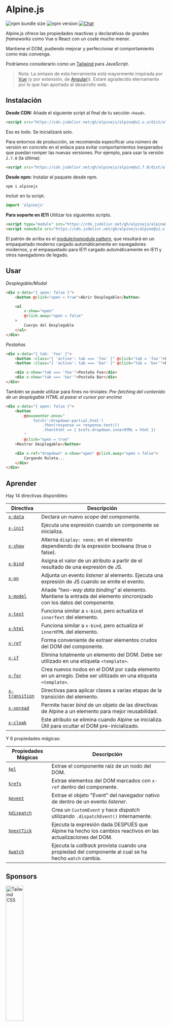 # Alpine.js

![npm bundle size](https://img.shields.io/bundlephobia/minzip/alpinejs)
![npm version](https://img.shields.io/npm/v/alpinejs)
[![Chat](https://img.shields.io/badge/chat-on%20discord-7289da.svg?sanitize=true)](https://alpinejs.codewithhugo.com/chat/)

Alpine.js ofrece las propiedades reactivas y declarativas de grandes *frameworks* como Vue o React con un coste mucho menor.

Mantiene el DOM, pudiendo mejorar y perfeccionar el comportamiento como más convenga.

Podríamos considerarlo como un [Tailwind](https://tailwindcss.com/) para JavaScript.

> Nota: La sintaxis de esta herramienta está mayormente inspirada por [Vue](https://vuejs.org/) (y por extensión, de [Angular](https://angularjs.org/))). Estaré agradecido eternamente por lo que han aportado al desarrollo web.

## Instalación

**Desde CDN:** Añade el siguiente script al final de tu sección `<head>`.
```html
<script src="https://cdn.jsdelivr.net/gh/alpinejs/alpine@v2.x.x/dist/alpine.min.js" defer></script>
```

Eso es todo. Se inicializará solo.

Para entornos de producción, se recomienda especificar una número de versión en concreto en el enlace para evitar comportamientos inesperados que puedan romper las nuevas versiones. Por ejemplo, para usar la versión `2.7.0` (la última):
```html
<script src="https://cdn.jsdelivr.net/gh/alpinejs/alpine@v2.7.0/dist/alpine.min.js" defer></script>
```

**Desde npm:** Instalar el paquete desde npm.
```js
npm i alpinejs
```

Incluir en tu script.
```js
import 'alpinejs'
```

**Para soporte en IE11** Utilizar los siguientes scripts.
```html
<script type="module" src="https://cdn.jsdelivr.net/gh/alpinejs/alpine@v2.x.x/dist/alpine.min.js"></script>
<script nomodule src="https://cdn.jsdelivr.net/gh/alpinejs/alpine@v2.x.x/dist/alpine-ie11.min.js" defer></script>
```

El patrón de arriba es el [module/nomodule pattern](https://philipwalton.com/articles/deploying-es2015-code-in-production-today/), que resultará en un empaquetado moderno cargado automáticamente en navegadores modernos, y el empaquetado para IE11 cargado automáticamente en IE11 y otros navegadores de legado.

## Usar

*Desplegable/Modal*
```html
<div x-data="{ open: false }">
    <button @click="open = true">Abrir Desplegable</button>

    <ul
        x-show="open"
        @click.away="open = false"
    >
        Cuerpo del Desplegable
    </ul>
</div>
```

*Pestañas*
```html
<div x-data="{ tab: 'foo' }">
    <button :class="{ 'active': tab === 'foo' }" @click="tab = 'foo'">Foo</button>
    <button :class="{ 'active': tab === 'bar' }" @click="tab = 'bar'">Bar</button>

    <div x-show="tab === 'foo'">Pestaña Foo</div>
    <div x-show="tab === 'bar'">Pestaña Bar</div>
</div>
```

También se puede utilizar para fines no-triviales:
*Pre-fetching del contenido de un desplegable HTML al pasar el cursor por encima*
```html
<div x-data="{ open: false }">
    <button
        @mouseenter.once="
            fetch('/dropdown-partial.html')
                .then(response => response.text())
                .then(html => { $refs.dropdown.innerHTML = html })
        "
        @click="open = true"
    >Mostrar Desplegable</button>

    <div x-ref="dropdown" x-show="open" @click.away="open = false">
        Cargando Ruleta...
    </div>
</div>
```

## Aprender

Hay 14 directivas disponibles:

| Directiva | Descripción |
| --- | --- |
| [`x-data`](#x-data) | Declara un nuevo *scope* del componente. |
| [`x-init`](#x-init) | Ejecuta una expresión cuando un componente se inicializa. |
| [`x-show`](#x-show) | Alterna `display: none;` en el elemento dependiendo de la expresión booleana (true o false). |
| [`x-bind`](#x-bind) | Asigna el valor de un atributo a partir de el resultado de una expresión de JS. |
| [`x-on`](#x-on) | Adjunta un evento *listener* al elemento. Ejecuta una expresión de JS cuando se emite el evento. |
| [`x-model`](#x-model) | Añade *"two-way data binding"* al elemento. Mantiene la entrada del elemento sincronizado con los datos del componente. |
| [`x-text`](#x-text) | Funciona similar a `x-bind`, pero actualiza el `innerText` del elemento. |
| [`x-html`](#x-html) | Funciona similar a `x-bind`, pero actualiza el `innerHTML` del elemento. |
| [`x-ref`](#x-ref) | Forma conveniente de extraer elementos crudos del DOM del componente. |
| [`x-if`](#x-if) | Elimina totalmente un elemento del DOM. Debe ser utilizado en una etiqueta `<template>`. |
| [`x-for`](#x-for) | Crea nuevos nodos en el DOM por cada elemento en un arreglo. Debe ser utilizado en una etiqueta `<template>`. |
| [`x-transition`](#x-transition) | Directivas para aplicar clases a varias etapas de la transición del elemento. |
| [`x-spread`](#x-spread) | Permite hacer *bind* de un objeto de las directivas de Alpine a un elemento para mejor reusabilidad. |
| [`x-cloak`](#x-cloak) | Este atributo se elimina cuando Alpine se inicializa. Útil para ocultar el DOM pre-inicializado. |

Y 6 propiedades mágicas:

| Propiedades Mágicas | Descripción |
| --- | --- |
| [`$el`](#el) | Extrae el componente raíz de un nodo del DOM. |
| [`$refs`](#refs) | Extrae elementos del DOM marcados con `x-ref` dentro del componente. |
| [`$event`](#event) | Extrae el objeto "Event" del navegador nativo de dentro de un evento *listener*. |
| [`$dispatch`](#dispatch) | Crea un `CustomEvent` y hace *dispatch* utilizando `.dispatchEvent()` internamente. |
| [`$nextTick`](#nexttick) | Ejecuta la expresión dada DESPUÉS que Alpine ha hecho los cambios reactivos en las actualizaciones del DOM. |
| [`$watch`](#watch) | Ejecuta la *callback* provista cuando una propiedad del componente al cual se ha hecho `watch` cambia. |


## Sponsors

<img width="33%" src="https://refactoringui.nyc3.cdn.digitaloceanspaces.com/tailwind-logo.svg" alt="Tailwind CSS">

**¿Quieres tu logo aquí? [Escríbe MP en Twitter](https://twitter.com/calebporzio)**

## Proyectos de la Comunidad

* [AlpineJS Weekly Newsletter](https://alpinejs.codewithhugo.com/newsletter/)
* [Spruce (State Management)](https://github.com/ryangjchandler/spruce)
* [Turbolinks Adapter](https://github.com/SimoTod/alpine-turbolinks-adapter)
* [Alpine Magic Helpers](https://github.com/KevinBatdorf/alpine-magic-helpers)
* [Awesome Alpine](https://github.com/ryangjchandler/awesome-alpine)

### Directivas

---

### `x-data`

**Ejemplo:** `<div x-data="{ foo: 'bar' }">...</div>`

**Estructura:** `<div x-data="[object literal]">...</div>`

`x-data` declara un nuevo *scope* del componente. Indica al *framework* que debe inicializar un nuevo componente con el objeto especificado.

Es análogo a la propiedad `data` de un componente en Vue.

**Extraer Lógica del Componente**

Se pueden extraer datos (y comportamiento) en funciones reutilizables:

```html
<div x-data="dropdown()">
    <button x-on:click="open">Abrir</button>

    <div x-show="isOpen()" x-on:click.away="close">
        // Desplegable
    </div>
</div>

<script>
    function dropdown() {
        return {
            show: false,
            open() { this.show = true },
            close() { this.show = false },
            isOpen() { return this.show === true },
        }
    }
</script>
```

> **Para usuarios de bundler**, notad que Alpine.js accede a funciones que están en el *scope* global (`window`), es necesario asignar explicitamente las funciones a `window` para poder usarlas con `x-data`. Por ejemplo, `window.dropdown = function () {}` (eso pasa porque Webpack, Rollup, Parcel etc. pone las funciones que defines en el *scope* del módulo y no de `window`).


También puedes mezclar múltiples tipos de datos usadndo desestructuración de objetos:

```html
<div x-data="{...dropdown(), ...tabs()}">
```

---

### `x-init`
**Ejemplo:** `<div x-data="{ foo: 'bar' }" x-init="foo = 'baz'"></div>`

**Estructura:** `<div x-data="..." x-init="[expression]"></div>`

`x-init` ejecuta una expresión cuando se inicializa un componente.

Si deseas ejecutar código DESPUÉS que Alpine haga las actualizaciones iniciales al DOM (similar al *hook* de `mounted()` en VueJS), puedes devolver un *callback* en `x-init`, y se ejecutará después:

`x-init="() => { // aquí tenemos acceso al estado de post-inicialización del DOM // }"`

---

### `x-show`
**Ejemplo:** `<div x-show="open"></div>`

**Estructura:** `<div x-show="[expression]"></div>`

`x-show` alterna el estilo `display: none;` del elemento dependiendo de si la expresión evalúa a `true` o `false`.

**x-show.transition**

`x-show.transition` es una API de conveniencia para hacer `x-show`s más agradables utilizando transiciones de CSS.

```html
<div x-show.transition="open">
    Estos contenidos entraran y saldrán de transición.
</div>
```

| Directiva | Descripción |
| --- | --- |
| `x-show.transition` | A simultaneous fade and scale. (opacity, scale: 0.95, timing-function: cubic-bezier(0.4, 0.0, 0.2, 1), duration-in: 150ms, duration-out: 75ms)
| `x-show.transition.in` | Only transition in. |
| `x-show.transition.out` | Only transition out. |
| `x-show.transition.opacity` | Only use the fade. |
| `x-show.transition.scale` | Only use the scale. |
| `x-show.transition.scale.75` | Customize the CSS scale transform `transform: scale(.75)`. |
| `x-show.transition.duration.200ms` | Sets the "in" transition to 200ms. The out will be set to half that (100ms). |
| `x-show.transition.origin.top.right` | Customize the CSS transform origin `transform-origin: top right`. |
| `x-show.transition.in.duration.200ms.out.duration.50ms` | Different durations for "in" and "out". |

> Nota: Todas esos modificadores de transiciones se pueden usar conjuntamente con cualquiera de los otros. Esto es posible (aunque ridículo lol): `x-show.transition.in.duration.100ms.origin.top.right.opacity.scale.85.out.duration.200ms.origin.bottom.left.opacity.scale.95`

> Nota: `x-show` espera a que cualquier hijo acabe de salir de la transición. Si quieres evitar este comportamiento, añade el modificador `.immediate`:
```html
<div x-show.immediate="open">
    <div x-show.transition="open">
</div>
```
---

### `x-bind`

> Nota: Eres libre de usar la sintaxis abreviada ":": `:type="..."`

**Ejemplo:** `<input x-bind:type="inputType">`

**Estructura:** `<input x-bind:[attribute]="[expression]">`

`x-bind` asigna el valor de un atributo como el resultado de evaluar una expresión de Javascript. La expresión tiene acceso a todos las claves del objeto de datos del componente, y se actualizará cada vez que se actualizan los datos.

> Nota: *bindings* de atributos SÓLO se actualizan cuando se actualizan las dependencias. El *framework* es lo suficientemente inteligente para observar cambios en los datos y detectar que *bindings* se encargan de esos.

**`x-bind` para atributos de clase**

`x-bind` se comporta un poco distinto cuando hacemos *binding* de un atributo `class`.

Para clases, es necesario pasar un objeto cuyas claves sean los nombres de la clase, y los valores sean expresiones booleanas que determinan si las clases se aplican o no.

Por ejemplo:
`<div x-bind:class="{ 'hidden': foo }"></div>`

En este ejemplo, la clase "hidden" solo se aplicará cuando el valor del atributo `foo` sea `true`.

**`x-bind` para atributos booleanos**

`x-bind` da soporte a atributos booleanos del mismo modo que funciona para atributos valuables, utilizando una variable como condicion o cualquier expresión de JavaScript que resuelve a `true` o `false`.

Por ejemplo:
```html
<!-- Given: -->
<button x-bind:disabled="myVar">Hazme click</button>

<!-- When myVar == true: -->
<button disabled="disabled">Hazme click</button>

<!-- When myVar == false: -->
<button>Click me</button>
```

Esto añadirá o eliminará el atributo `disabled` cuando `myVar` sea `true` o `false` respectivamente.

Se soportan atributos booleanos de la [especificación de HTML](https://html.spec.whatwg.org/multipage/indices.html#attributes-3:boolean-attribute), por ejemplo `disabled`, `readonly`, `required`, `checked`, `hidden`, `selected`, `open`, etc.

**Modificador `.camel`**
**Ejemplo:** `<svg x-bind:view-box.camel="viewBox">`

El modificador `camel` hace *binding* del equivalente al nombre del atributo en *camel case*. En el ejemplo de arriba, el valor de `viewBox` se asignará al atributo `viewBox` y no al atributo `view-box`.

---

### `x-on`

> Nota: Eres libre de usar la sintaxis abreviada "@": `@click="..."`

**Ejemplo:** `<button x-on:click="foo = 'bar'"></button>`

**Structure:** `<button x-on:[event]="[expression]"></button>`

`x-on` adjunta un evento *listener* al elemento en el cual se declara. Cuando se emite el evento, se ejecuta la expresion de JavaScript especificada.

Si cualquier dato es modificado en la expresión, otros atributos de elementos "vinculados" con dicho dato, se actualizarán.

> Nota: También se puede especificar el nombre de una función de JavaScript

**Ejemplo:** `<button x-on:click="myFunction"></button>`

Eso es equivalente a: `<button x-on:click="myFunction($event)"></button>`

**Modificador `keydown`**

**Ejemplo:** `<input type="text" x-on:keydown.escape="open = false">`

Puedes especificar teclas en conreto a escuchar utilizando modificadores *keydown* anexados a la directiva `x-on:keydown`. Nótese que los modificadores son versiones *kebab-cased* de los valores de `Event.key`.

Ejemplos: `enter`, `escape`, `arrow-up`, `arrow-down`

> Nota: También puedes escuchar combinaciones de teclas de sistema como: `x-on:keydown.cmd.enter="foo"`

**Modificador `.away`**

**Ejemplo:** `<div x-on:click.away="showModal = false"></div>`

Cuando el modificador `.away` está presente, el evento solo se ejecutara cuando el evento se origina de una fuente distinta al propio elemento o sus hijos.

**Modificador `.prevent`**
**Ejemplo:** `<input type="checkbox" x-on:click.prevent>`

Añadir `.prevent` en un *listener* de eventos llama a `preventDefault` sobre el evento disparado. En el ejemplo de arriba, esto significa que realmente la casilla no se marcará cuando el usuario haga click en ella.

**Modificador `.stop`**
**Ejemplo:** `<div x-on:click="foo = 'bar'"><button x-on:click.stop></button></div>`

Añadir `.stop` en un *listener* de eventos llama a `stopPropagation` sobre el evento disparado. En el ejemplo de arriba, esto significa que el evento de "click" no saltará hacia el `<div>` exterior. En otras palabras, cuando un usuario pulse el botón, no se asignará `'bar'` a `foo`.

**Modificador `.self`**
**Ejemplo:** `<div x-on:click.self="foo = 'bar'"><button></button></div>`

Añadir `.self` en un *listener* de eventos hará que el evento solo se dispare si `$event.target` es el propio elemento. En el ejemplo de arriba, esto significa que el evento de "click" que propaga el evento hacia el `<div>`exterior **no** correrá el código indicado.

**Modificador `.window`**
**Ejemplo:** `<div x-on:resize.window="isOpen = window.outerWidth > 768 ? false : open"></div>`

Añadir `.window` en un *listener* de eventos instalará el *listener* en el objeto global `window` y no en el nodo del DOM en el que se declara. Esto es útil cuando quieres modificar el estado de un componente cuando algo cambia en `window`, como un evento de redimensión. En este ejemplo, cuando la ventana supera los 768 píxeles de anchura, cierra el modal/desplegable, y en el caso contrario mantiene el mismo estado.

>Nota: También se puede usar el modificador `.document` para adjuntar *listeners* a `document` y no en `window`

**Modificador `.once`**
**Ejemplo:** `<button x-on:mouseenter.once="fetchSomething()"></button>`

Añadir el modificador `.once` en un *listener* de eventos asegura que el *listener* solo se ejecute una sola vez. Esto es útil para tareas que solo quieres realizar una vez, como un *fetch* parcial de un HTML o similares.

**Modificador `.passive`**
**Ejemplo:** `<button x-on:mousedown.passive="interactive = true"></button>`

Añadir el modificador `.passive` en un *listener* de eventos hará que el *listener* sea pasivo, lo que significa que `preventDefault()` no funcionará en ninguno de los eventos procesados. Esto puede ayudar, por ejemplo, con el buen desempeño del desplazamiento en dispositivos táctiles.

**Modificador `.debounce`**
**Ejemplo:** `<input x-on:input.debounce="fetchSomething()">`

El modificador `debounce` permite hacer "debounce" de un evento. En otras palabras, la respuesta al evento NO se ejecutará hasta que haya pasado una cierta cantidad de tiempo desde que el evento se lanzó por última vez. Cuando está listo para ser llamado, se ejecutará la última respuesta.

El valor de "espera" por defecto es de 250 milisegundos.

Para personalizar este valor, es posible especificar una cifra en concreto de la siguiente forma:

```
<input x-on:input.debounce.750="fetchSomething()">
<input x-on:input.debounce.750ms="fetchSomething()">
```

**Modificador `.camel`**
**Ejemplo:** `<input x-on:event-name.camel="doSomething()">`

El modificador `camel` hace *binding* del equivalente al nombre del evento en *camel case*. En el ejemplo de arriba, la expresión se evaluara cuando se dispare el evento `eventName`.

---

### `x-model`
**Ejemplo:** `<input type="text" x-model="foo">`

**Estructura:** `<input type="text" x-model="[data item]">`

`x-model` añade *"two-way data binding"* en un elemento. En otras palabras, el valor del elemento de entrada estara sincronizado con el valor del dato en el componente.

> Nota: `x-model` es lo suficientemente inteligente para detectar cambios en inputs de texto, checkboxes, radio buttons, radio buttons, textareas, selects, y multiple selects. Debería comportarse [igual que lo hace Vue](https://vuejs.org/v2/guide/forms.html) en esos escenarios.

**Modificador `.number`**
**Ejemplo:** `<input x-model.number="age">`

El modificador `number` convierte el valor de entrada a un número. En caso que no se pueda convertir a número, devuelve el valor original.

**Modificador `.debounce`**
**Ejemplo:** `<input x-model.debounce="search">`

El modificador `debounce` permite añadir "debounce" en la actualización de un valor. En otras palabras, la respuesta al evento NO se ejecutará hasta que haya pasado una cierta cantidad de tiempo desde que se disparó el último evento. Cuando la respuesta está lista para ser llamada, se ejecutará la respuesta al último evento.

El valor de "espera" por defecto es de 250 milisegundos.

Para personalizar este valor, es posible especificar una cifra en concreto de la siguiente forma:

```
<input x-model.debounce.750="search">
<input x-model.debounce.750ms="search">
```

---

### `x-text`
**Ejemplo:** `<span x-text="foo"></span>`

**Estructura:** `<span x-text="[expression]"`

`x-text` funciona similar a `x-bind`, pero actualiza el `innerText` del elemento en lugar del valor del atributo.

---

### `x-html`
**Ejemplo:** `<span x-html="foo"></span>`

**Estructura:** `<span x-html="[expression]"`

`x-html` funciona similar a `x-bind`, pero actualiza el `innerHTML` del elemento en lugar del valor del atributo.

> :warning: **Utiliza solo contenido confiable y no elementos introducidos por el usuario.** :warning:
>
> Renderizar HTML de terceros dinamicamente puede facilmente llevarnos a vulnerabilidades [XSS](https://developer.mozilla.org/en-US/docs/Glossary/Cross-site_scripting).

---

### `x-ref`
**Ejemplo:** `<div x-ref="foo"></div><button x-on:click="$refs.foo.innerText = 'bar'"></button>`

**Estructura:** `<div x-ref="[ref name]"></div><button x-on:click="$refs.[ref name].innerText = 'bar'"></button>`

`x-ref` permite una forma conveniente de extraer elementos crudos del DOM del componente. Colocando el atributo `x-ref` en un elemento, pasa a estar disponible para todas las respuestas de eventos dentro de un objeto llamado `$refs`.

Esta es una alternativa útil para evitar tener ids y utilizar `document.querySelector` en todos lados.

> Nota: También se puede hacer *bind* dinámico de valores para x-ref: `<span :x-ref="item.id"></span>` en caso de ser necesario.

---

### `x-if`
**Ejemplo:** `<template x-if="true"><div>Some Element</div></template>`

**Estructura:** `<template x-if="[expression]"><div>Some Element</div></template>`

En casos donde `x-show` no es suficiente (`x-show` pone el elemento con `display: none` si es false) `x-if` se puede utilizar para eliminar un elemento del DOM completamente.

Es importante que `x-if` se use en una etiqueta `<template></template>` porque Alpine no utiliza un DOM virtual. Esta implementación permite a Alpine a ser robusto usando el DOM real y hacer su magia.

> Nota: `x-if` debe tener un único elemento raíz dentro de la etiqueta `<template></template>`.

> Nota: Cuando se usa `template` dentro de una etiqueta `svg`, es necesario añadir un [polyfill](https://github.com/alpinejs/alpine/issues/637#issuecomment-654856538) que debe ejecutarse antes que Alpine.js se inicialice.

---

### `x-for`
**Ejemplo:**
```html
<template x-for="item in items" :key="item">
    <div x-text="item"></div>
</template>
```

> Nota: El *binding* `:key` es opcional, pero es ALTAMENTE recomendado.

`x-for` está disponible para casos donde se requiere de crear nuevos nodos en el DOM por cada elemento en un arreglo. Actua similar a `v-for` en Vue, con la exepción que es necesario usarlo con una etiqueta `template` y no un elemento cualquiera.

Si quieres acceder al indice actual de la iteración, utiliza la siguiente sintaxis:

```html
<template x-for="(item, index) in items" :key="index">
    <!-- También se puede referenciar a "index" dentro de la iteración si es necesario. -->
    <div x-text="index"></div>
</template>
```

> Nota: `x-for` debe tener un único elemento raíz dentro de la etiqueta `<template></template>`.

> Nota: Cuando se usa `template` dentro de una etiqueta `svg`, es necesario añadir un [polyfill](https://github.com/alpinejs/alpine/issues/637#issuecomment-654856538) que debe ejecutarse antes que Alpine.js se inicialice.


#### Anidando `x-for`s
Se pueden anidar bucles `x-for`, pero se debe envolver cada bucle en un elemento. Por ejemplo:

```html
<template x-for="item in items">
    <div>
        <template x-for="subItem in item.subItems">
            <div x-text="subItem"></div>
        </template>
    </div>
</template>
```

---

### `x-transition`
**Ejemplo:**
```html
<div
    x-show="open"
    x-transition:enter="transition ease-out duration-300"
    x-transition:enter-start="opacity-0 transform scale-90"
    x-transition:enter-end="opacity-100 transform scale-100"
    x-transition:leave="transition ease-in duration-300"
    x-transition:leave-start="opacity-100 transform scale-100"
    x-transition:leave-end="opacity-0 transform scale-90"
>...</div>
```

```html
<template x-if="open">
    <div
        x-transition:enter="transition ease-out duration-300"
        x-transition:enter-start="opacity-0 transform scale-90"
        x-transition:enter-end="opacity-100 transform scale-100"
        x-transition:leave="transition ease-in duration-300"
        x-transition:leave-start="opacity-100 transform scale-100"
        x-transition:leave-end="opacity-0 transform scale-90"
    >...</div>
</template>
```

> El ejemplo de arriba utiliza clases de [Tailwind CSS](https://tailwindcss.com)

Alpine ofrece 6 formas distintas de directivas de transición para aplicar clases en varias etapas de transición de un elemento, entre los estados "hidden" y "shown". Estas directivas funcionan con ambos `x-show` y `x-if`.

Estas, funcionan exactamente igual que las directivas de transición de VueJS con la diferencia de que tienen distintos nombres y más sensibles:

| Directiva | Descripción |
| --- | --- |
| `:enter` | Se aplica durante toda la fase de entrada. |
| `:enter-start` | Se añade antes que el elemento se inserte y se elimina un fotograma después de que se inserte el elemento. |
| `:enter-end` | Añadido un fotograma después se inserir el elemento (al mismo tiempo que se elimina `enter-start`), y se elimina cuando la transición/animación finaliza. |
| `:leave` | Aplicado durante toda la fase de abandono. |
| `:leave-start` | Añadido inmediatamente cuando se dispara el abandono de la transición, y eliminado después de un fotograma. |
| `:leave-end` | Añadido un fotograma después de que se dispare el dejar la transición (al mismo tiempo que se elimina `leave-start`), y se elimina cuando la transición/animación finaliza.

---

### `x-spread`
**Ejemplo:**
```html
<div x-data="dropdown()">
    <button x-spread="trigger">Abrir Desplegable</button>

    <span x-spread="dialogue">Desplegar Contenidos</span>
</div>

<script>
    function dropdown() {
        return {
            open: false,
            trigger: {
                ['@click']() {
                    this.open = true
                },
            },
            dialogue: {
                ['x-show']() {
                    return this.open
                },
                ['@click.away']() {
                    this.open = false
                },
            }
        }
    }
</script>
```

`x-spread` permite extraer los *bindings* de Alpine de un elemento en un objeto reutilizable.

Las claves del objeto son las directivas (puede ser cualquiera, incluyendo modificadores), y los valores son *callbacks* a evaluar por Alpine.

> Note: Excepciónes con `x-spread`:
> - Cuando la directiva a extender es `x-for`, es necesario retornar una expresion en formato de *string* en el *callback*. Por ejemplo: `['x-for']() { return 'item in items' }`.
> - `x-init` y `x-data` no se pueden usar dentro de un objeto para "spread".

---

### `x-cloak`
**Ejemplo:** `<div x-data="{}" x-cloak></div>`

Los atributos de `x-cloak` se eliminan de los elementos cuando Alpine se inicializa. Esto es util para ocultar elementos pre-inicializados del DOM. Es recomendado añadir el siguiente estilo global para que esto funcione:

```html
<style>
    [x-cloak] { display: none; }
</style>
```

### Propiedades Mágicas

> Con la excepción de `$el`, las propiedades mágicas **no están disponibles junto a `x-data`** ya que el componente aún no ha sido inicializado.

---

### `$el`
**Ejemplo:**
```html
<div x-data>
    <button @click="$el.innerHTML = 'foo'">Reemplázame con "foo"</button>
</div>
```

`$el` es una propiedad mágica que puede ser utilizada para extraer el nodo DOM del componente raíz.

### `$refs`
**Ejemplo:**
```html
<span x-ref="foo"></span>

<button x-on:click="$refs.foo.innerText = 'bar'"></button>
```

`$refs` es una propiedad mágica que puede ser utilizada para extraer elementos DOM marcados con `x-ref` dentro del componente. Esto es útil cuando es necesario manipular manualmente elementos del DOM.

---

### `$event`
**Ejemplo:**
```html
<input x-on:input="alert($event.target.value)">
```

`$event` es una propiedad mágica que puede ser utilizada junto un a un *listener* de eventos para extraer el objeto nativo "Event" del navegador.

> Nota: La propiedad $event sólo está disponible en expresiones del DOM.

Si se requiere acceder a $event dentro de una función de JavaScript puedes pasar el objecto directamente como parámetro:

`<button x-on:click="myFunction($event)"></button>`

---

### `$dispatch`
**Ejemplo:**
```html
<div @custom-event="console.log($event.detail.foo)">
    <button @click="$dispatch('custom-event', { foo: 'bar' })">
    <!-- Al hacer click, hará console.log de "bar" -->
</div>
```

**Nota en la Propagación de Eventos**

Nótese que, por el [event bubbling](https://en.wikipedia.org/wiki/Event_bubbling), cuando se necesita capturar eventos enviados desde nodes que están anidado bajo el mismo nivel de jerarquía, es necesario usar el modificador [`.window`](https://github.com/alpinejs/alpine#x-on):

**Ejemplo:**

```html
<div x-data>
    <span @custom-event="console.log($event.detail.foo)"></span>
    <button @click="$dispatch('custom-event', { foo: 'bar' })">
<div>
```

> Esto no funcionará porqué cuando se dispara `custom-event`, se propagará hacia el antepasado común, el `div`.

**_Dispatching_ Componentes**

También se puede aprovechar la técnica anterior para hacer que los componentes se comuniquen entre ellos:

**Ejemplo:**

```html
<div x-data @custom-event.window="console.log($event.detail)"></div>

<button x-data @click="$dispatch('custom-event', 'Hello World!')">
<!-- Al hacer click, hará console.log de "Hello World!". -->
```

`$dispatch` es un atajo para crear un evento personalizado `CustomEvent` y enviarlo utilizando `.dispatchEvent()` internamente. Hay muchos casos de uso buenos en donde se requiere pasar los datos entre componentes utilizando eventos personalizados. [Leer esto](https://developer.mozilla.org/en-US/docs/Web/Guide/Events/Creating_and_triggering_events) para mas información sobre el sistema de `CustomEvent` en los navegadores.

Nótese que cualquier dato que se pasa como segundo parametro de `$dispatch('some-event', { some: 'data' })`, pasa a estar disponible a través de la propiedad "detail" de los nuevos eventos: `$event.detail.some`. Añadir datos de eventos personalizados a la propiedad `.detail` es la práctica estándar para usar `CustomEvent` en navegadores. [Leer esto](https://developer.mozilla.org/en-US/docs/Web/API/CustomEvent/detail) para mas información.

También se puede utilizar `$dispatch()` para disparar actualizaciones de los datos para bindings con `x-model`. Por ejemplo:

```html
<div x-data="{ foo: 'bar' }">
    <span x-model="foo">
        <button @click="$dispatch('input', 'baz')">
        <!-- Después de pulsar el botón, `x-model` captura el evento "input", y actualiza foo a "baz". -->
    </span>
</div>
```

> Nota: La propiedad $dispatch sólo está disponible en expresiones del DOM.

Si necesitas acceder a $dispatch desde dentro de una función de JavaScript, puedes pasarlo como parámetro:

`<button x-on:click="myFunction($dispatch)"></button>`

---

### `$nextTick`
**Ejemplo:**
```html
<div x-data="{ fruit: 'apple' }">
    <button
        x-on:click="
            fruit = 'pear';
            $nextTick(() => { console.log($event.target.innerText) });
        "
        x-text="fruit"
    ></button>
</div>
```

`$nextTick` es una propiedad mágica que permite ejecutar la expresión indicada sólo DESPUÉS que Alpine haga las actualizaciones reactivas del DOM. Esto es útil para las veces que se necesita interactuar con el DOM DESPUÉS que se reflejen todas las actualizaciones que has hecho de los datos.

---

### `$watch`
**Ejemplo:**
```html
<div x-data="{ open: false }" x-init="$watch('open', value => console.log(value))">
    <button @click="open = ! open">Toggle Open</button>
</div>
```

Puedes hacer "watch" a la propiedad de un componente con el método mágico `$watch`. En el ejemplo de arriba, cuando se pulsa el botón y `open` cambia, la retrollamada provista ejecutara el `console.log` con el nuevo valor.

## Seguridad
Si encuentras una brecha de seguridad, por favor envía un email a [calebporzio@gmail.com]().

Alpine depende de una implementación personalizada utilizando el objeto `Function` para evaluar las directivas. A pesar de ser más seguro que `eval()`, su uso está prohibido en algunos entornos, tels como Google Chrome App, utilizando Content Security Policy restrictivas (CSP).

Si utilizas Alpine en un sitio web que maneja datos sensibles y requiere [CSP](https://csp.withgoogle.com/docs/strict-csp.html), necesitas incluir `unsafe-eval` en tu política. Una política robusta configurada correctamente ayudará a proteger a tus usuarios cuando utilizan datos personales o financieros.

Ya que la política se aplica a todos los scripts de tu página, es improtante que otras bibliotecas externas incluidas en el sitio web sean revisadas cuidadosamente para asegurar que son confiables y que no intrudicen ninguna vulnerabilidad de Cross Site Scripting ni usando `eval()`ni manipulando el DOM para inyectar código malicioso en tu página.

## V3 Roadmap
* Migrar de `x-ref` a `ref` para paridad con Vue?
* Añadir `Alpine.directive()`
* Añadir `Alpine.component('foo', {...})` (Con el método mágico `__init()`)
* Enviar eventos de Alpine para "loaded", "transition-start", etc... ([#299](https://github.com/alpinejs/alpine/pull/299)) ?
* Eliminar síntaxis de "object" (y array) de `x-bind:class="{ 'foo': true }"` ([#236](https://github.com/alpinejs/alpine/pull/236) para añadir soporte a sintaxis de objeto para el atributo `style`)
* Mejorar `x-for` para reactividad con mutaciones ([#165](https://github.com/alpinejs/alpine/pull/165))
* Añadir soporte "deep watching" en V3 ([#294](https://github.com/alpinejs/alpine/pull/294))
* Añadir atajo `$el`
* Cambiar `@click.away` a `@click.outside`?

## Licencia

Copyright © 2019-2020 Caleb Porzio y colaboradores

Licenciado bajo la licencia MIT, ve [LICENSE.md](LICENSE.md) para más detalles.
